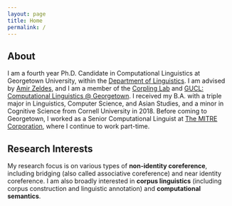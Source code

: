 ```yaml
---
layout: page
title: Home
permalink: /
---
```



## About

I am a fourth year Ph.D. Candidate in Computational Linguistics at Georgetown University, within the [Department of Linguistics](https://linguistics.georgetown.edu/). I am advised by [Amir Zeldes](https://gucorpling.org/amir/), and I am a member of the [Corpling Lab](https://gucorpling.org/corpling/) and [GUCL: Computational Linguistics @ Georgetown](https://gucl.georgetown.edu/). I received my B.A. with a triple major in Linguistics, Computer Science, and Asian Studies, and a minor in Cognitive Science from Cornell University in 2018. Before coming to Georgetown, I worked as a Senior Computational Linguist at [The MITRE Corporation](https://www.mitre.org/), where I continue to work part-time. 

## Research Interests

My research focus is on various types of **non-identity coreference**, including bridging (also called associative coreference) and near identity coreference. I am also broadly interested in **corpus linguistics** (including corpus construction and linguistic annotation) and **computational semantics**.
